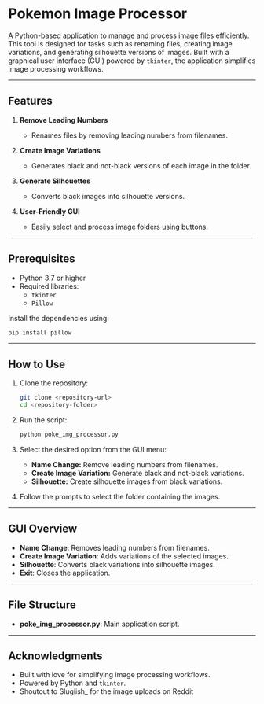 # Pokemon Image Processor

A Python-based application to manage and process image files efficiently. This tool is designed for tasks such as renaming files, creating image variations, and generating silhouette versions of images. Built with a graphical user interface (GUI) powered by `tkinter`, the application simplifies image processing workflows.

---

## Features

1. **Remove Leading Numbers**
   - Renames files by removing leading numbers from filenames.
   
2. **Create Image Variations**
   - Generates black and not-black versions of each image in the folder.

3. **Generate Silhouettes**
   - Converts black images into silhouette versions.

4. **User-Friendly GUI**
   - Easily select and process image folders using buttons.

---

## Prerequisites

- Python 3.7 or higher
- Required libraries:
  - `tkinter`
  - `Pillow`

Install the dependencies using:
```bash
pip install pillow
```

---

## How to Use

1. Clone the repository:
   ```bash
   git clone <repository-url>
   cd <repository-folder>
   ```

2. Run the script:
   ```bash
   python poke_img_processor.py
   ```

3. Select the desired option from the GUI menu:
   - **Name Change:** Remove leading numbers from filenames.
   - **Create Image Variation:** Generate black and not-black variations.
   - **Silhouette:** Create silhouette images from black variations.

4. Follow the prompts to select the folder containing the images.

---

## GUI Overview

- **Name Change**: Removes leading numbers from filenames.
- **Create Image Variation**: Adds variations of the selected images.
- **Silhouette**: Converts black variations into silhouette images.
- **Exit**: Closes the application.

---

## File Structure

- **poke_img_processor.py**: Main application script.

---

## Acknowledgments

- Built with love for simplifying image processing workflows.
- Powered by Python and `tkinter`.
- Shoutout to Slugiish_ for the image uploads on Reddit


